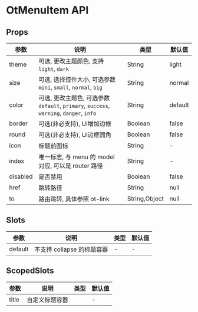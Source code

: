 # OtMenuItem API

## Props

| 参数 | 说明 | 类型 | 默认值 |
| --- | --- | --- | --- |
| theme | 可选, 更改主题颜色, 支持 `light`, `dark` | String | light |
| size | 可选, 选择控件大小, 可选参数 `mini`, `small`, `normal`, `big` | String | normal |
| color | 可选, 更改主题色, 可选参数 `default`, `primary`, `success`, `warning`, `danger`, `info` | String | default |
| border | 可选(非必支持), UI增加边框 | Boolean | false |
| round | 可选(非必支持), UI边框圆角 | Boolean | false |
| icon | 标题前图标 | String | - |
| index | 唯一标志, 与 menu 的 model 对应, 可以是 router 路径 | String | - |
| disabled | 是否禁用 | Boolean | false |
| href | 跳转路径 | String | null |
| to | 路由跳转, 具体参照 ot-link | String,Object | null |

## Slots

| 参数 | 说明 | 类型 | 默认值 |
| --- | --- | --- | --- |
| default | 不支持 collapse 的标题容器 | - | - |

## ScopedSlots

| 参数 | 说明 | 类型 | 默认值 |
| --- | --- | --- | --- |
| title | 自定义标题容器 |  | - |

